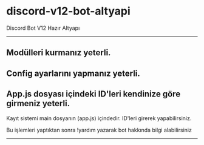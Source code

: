 # discord-v12-bot-altyapi
Discord Bot V12 Hazır Altyapı

---------------------------------------------------------

Modülleri kurmanız yeterli. 
---------------------------------------------------------
Config ayarlarını yapmanız yeterli.
---------------------------------------------------------
App.js dosyası içindeki ID'leri kendinize göre girmeniz yeterli.
---------------------------------------------------------

Kayıt sistemi main dosyanın (app.js) içindedir. ID'leri girerek yapabilirsiniz.

Bu işlemleri yaptıktan sonra !yardım yazarak bot hakkında bilgi alabilirsiniz

---------------------------------------------------------
